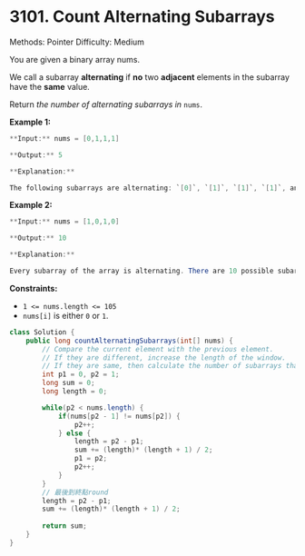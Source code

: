 # 3101. Count Alternating Subarrays

Methods: Pointer
Difficulty: Medium

You are given a binary array nums.

We call a subarray **alternating** if **no** two **adjacent** elements in the subarray have the **same** value.

Return *the number of alternating subarrays in* `nums`.

**Example 1:**

```java
**Input:** nums = [0,1,1,1]

**Output:** 5

**Explanation:**

The following subarrays are alternating: `[0]`, `[1]`, `[1]`, `[1]`, and `[0,1]`.
```

**Example 2:**

```java
**Input:** nums = [1,0,1,0]

**Output:** 10

**Explanation:**

Every subarray of the array is alternating. There are 10 possible subarrays that we can choose.
```

**Constraints:**

- `1 <= nums.length <= 105`
- `nums[i]` is either `0` or `1`.

```java
class Solution {
    public long countAlternatingSubarrays(int[] nums) {
        // Compare the current element with the previous element.
        // If they are different, increase the length of the window.
        // If they are same, then calculate the number of subarrays that can be created.
        int p1 = 0, p2 = 1;
        long sum = 0;
        long length = 0;

        while(p2 < nums.length) {
            if(nums[p2 - 1] != nums[p2]) {
                p2++;
            } else {
                length = p2 - p1;
                sum += (length)* (length + 1) / 2;
                p1 = p2;
                p2++;
            }
        }
        // 最後到終點round
        length = p2 - p1;
        sum += (length)* (length + 1) / 2;
        
        return sum;
    }
}
```